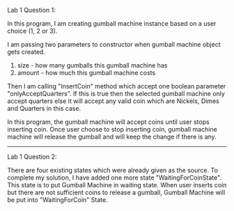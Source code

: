 Lab 1 Question 1:

In this program, I am creating gumball machine instance based on a user choice (1, 2 or 3).

I am passing two parameters to constructor when gumball machine object gets created.

1. size - how many gumballs this gumball machine has
2. amount - how much this gumball machine costs

Then I am calling "InsertCoin" method which accept one boolean parameter "onlyAcceptQuarters". If this is true then the selected gumball machine only accept quarters else it will accept any valid coin which are Nickels, Dimes and Quarters in this case.

In this program, the gumball machine will accept coins until user stops inserting coin. Once user choose to stop inserting coin, gumball machine machine will release the gumball and will keep the change if there is any.

******************************************************************

Lab 1 Question 2:

There are four existing states which were already given as the source. To complete my solution, I have added one more state "WaitingForCoinState". This state is to put Gumball Machine in waiting state. When user inserts coin but there are not sufficient coins to release a gumball, Gumball Machine will be put into "WaitingForCoin" State.
